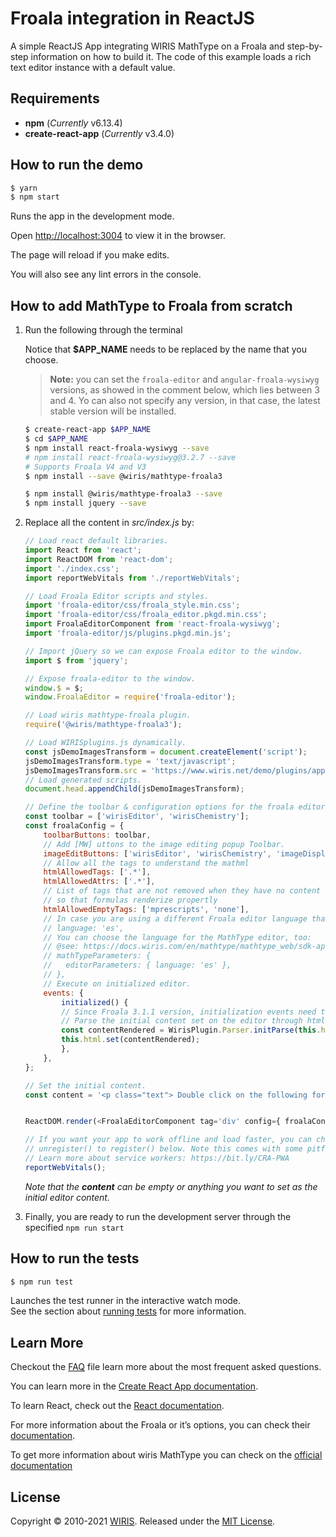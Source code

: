 # Froala integration in ReactJS

A simple ReactJS App integrating WIRIS MathType on a Froala and step-by-step information on how to build it. The  code of this example loads a rich text editor instance with a default value.

## Requirements

* **npm** (*Currently* v6.13.4)
* **create-react-app** (*Currently* v3.4.0)

## How to run the demo

```sh
$ yarn
$ npm start
```

Runs the app in the development mode.

Open [http://localhost:3004](http://localhost:3004) to view it in the browser.

The page will reload if you make edits.

You will also see any lint errors in the console.

## How to add MathType to Froala from scratch

1. Run the following through the terminal

    Notice that **$APP_NAME** needs to be replaced by the name that you choose.
    
   > **Note:** you can set the `froala-editor` and `angular-froala-wysiwyg` versions,
   as showed in the comment below, which lies between 3 and 4.
   Yo can also not specify any version, in that case, the latest stable version will be installed.

    ```sh
    $ create-react-app $APP_NAME
    $ cd $APP_NAME
    $ npm install react-froala-wysiwyg --save
    # npm install react-froala-wysiwyg@3.2.7 --save
    # Supports Froala V4 and V3
    $ npm install --save @wiris/mathtype-froala3
   
    $ npm install @wiris/mathtype-froala3 --save
    $ npm install jquery --save

    ```

2. Replace all the content in *src/index.js* by:

    ```js
    // Load react default libraries.
    import React from 'react';
    import ReactDOM from 'react-dom';
    import './index.css';
    import reportWebVitals from './reportWebVitals';

    // Load Froala Editor scripts and styles.
    import 'froala-editor/css/froala_style.min.css';
    import 'froala-editor/css/froala_editor.pkgd.min.css';
    import FroalaEditorComponent from 'react-froala-wysiwyg';
    import 'froala-editor/js/plugins.pkgd.min.js';

    // Import jQuery so we can expose Froala editor to the window.
    import $ from 'jquery';

    // Expose froala-editor to the window.
    window.$ = $;
    window.FroalaEditor = require('froala-editor');

    // Load wiris mathtype-froala plugin.
    require('@wiris/mathtype-froala3');

    // Load WIRISplugins.js dynamically.
    const jsDemoImagesTransform = document.createElement('script');
    jsDemoImagesTransform.type = 'text/javascript';
    jsDemoImagesTransform.src = 'https://www.wiris.net/demo/plugins/app/WIRISplugins.js?viewer=image';
    // Load generated scripts.
    document.head.appendChild(jsDemoImagesTransform);

    // Define the toolbar & configuration options for the froala editor.
    const toolbar = ['wirisEditor', 'wirisChemistry'];
    const froalaConfig = {
        toolbarButtons: toolbar,
        // Add [MW] uttons to the image editing popup Toolbar.
        imageEditButtons: ['wirisEditor', 'wirisChemistry', 'imageDisplay', 'imageAlign', 'imageInfo', 'imageRemove'],
        // Allow all the tags to understand the mathml
        htmlAllowedTags: ['.*'],
        htmlAllowedAttrs: ['.*'],
        // List of tags that are not removed when they have no content inside
        // so that formulas renderize propertly
        htmlAllowedEmptyTags: ['mprescripts', 'none'],
        // In case you are using a different Froala editor language than default,
        // language: 'es',
        // You can choose the language for the MathType editor, too:
        // @see: https://docs.wiris.com/en/mathtype/mathtype_web/sdk-api/parameters#regional_properties
        // mathTypeParameters: {
        //   editorParameters: { language: 'es' },
        // },
        // Execute on initialized editor.
        events: {
            initialized() {
            // Since Froala 3.1.1 version, initialization events need to be called manually for the React component.
            // Parse the initial content set on the editor through html to render it
            const contentRendered = WirisPlugin.Parser.initParse(this.html.get(true));
            this.html.set(contentRendered);
            },
        },
    };

    // Set the initial content.
    const content = '<p class="text"> Double click on the following formula to edit it.</p><p style="text-align: center;"><math><mi>z</mi><mo>=</mo><mfrac><mrow><mo>-</mo><mi>b</mi><mo>&PlusMinus;</mo><msqrt><msup><mi>b</mi><mn>3</mn></msup><mo>-</mo><mn>4</mn><mi>a</mi><mi>c</mi></msqrt></mrow><mrow><mn>2</mn><mi>a</mi></mrow></mfrac></math></p>'


    ReactDOM.render(<FroalaEditorComponent tag='div' config={ froalaConfig } model={ content } />, document.getElementById('root'));

    // If you want your app to work offline and load faster, you can change
    // unregister() to register() below. Note this comes with some pitfalls.
    // Learn more about service workers: https://bit.ly/CRA-PWA
    reportWebVitals();
    ```

    *Note that the **content** can be empty or anything you want to set as the initial editor content.*

3. Finally, you are ready to run the development server through the specified ```npm run start```

## How to run the tests

```sh
$ npm run test
```

Launches the test runner in the interactive watch mode.<br />
See the section about [running tests](https://facebook.github.io/create-react-app/docs/running-tests) for more information.

## Learn More

Checkout the [FAQ](FAQs.md) file learn more about the most frequent asked questions.

You can learn more in the [Create React App documentation](https://facebook.github.io/create-react-app/docs/getting-started).

To learn React, check out the [React documentation](https://reactjs.org/).

For more information about the Froala or it’s options, you can check their [documentation](https://froala.com/wysiwyg-editor/docs/framework-plugins/react/).

To get more information about wiris MathType you can check on the [official documentation](http://www.wiris.com/mathtype)

## License

Copyright © 2010-2021 [WIRIS](http://www.wiris.com). Released under the [MIT License](../../../LICENSE).